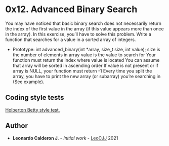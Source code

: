 # 0x12. Advanced Binary Search


You may have noticed that basic binary search does not necessarily return
the index of the first value in the array
(if this value appears more than once in the array).
In this exercise, you’ll have to solve this problem.
Write a function that searches for a value in a sorted array of integers.

* Prototype: int advanced_binary(int *array, size_t size, int value);
size is the number of elements in array
value is the value to search for
Your function must return the index where value is located
You can assume that array will be sorted in ascending order
If value is not present or if array is NULL, your function must return -1
Every time you split the array, you have to print the new array (or subarray)
you’re searching in (See example).

## Coding style tests

[Holberton Betty style test.](https://github.com/holbertonschool/Betty/blob/master/betty-style.pl)



## Author

* **Leonardo Calderon J.** - *Initial work* - [LeoCJJ](https://github.com/leocjj)
2021
